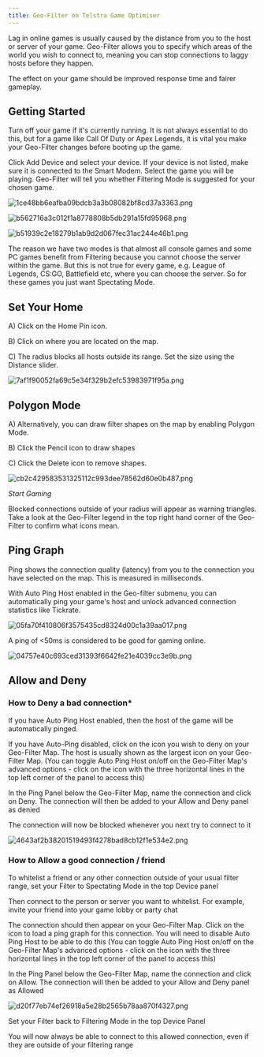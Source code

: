 ```yaml
---
title: Geo-Filter on Telstra Game Optimiser
---
```


Lag in online games is usually caused by the distance from you to the host or server of your game. Geo-Filter allows you to specify which areas of the world you wish to connect to, meaning you can stop connections to laggy hosts before they happen.

The effect on your game should be improved response time and fairer gameplay.

## Getting Started

Turn off your game if it's currently running. It is not always essential to do this, but for a game like Call Of Duty or Apex Legends, it is vital you make your Geo-Filter changes before booting up the game.

Click Add Device and select your device. If your device is not listed, make sure it is connected to the Smart Modem. Select the game you will be playing. Geo-Filter will tell you whether Filtering Mode is suggested for your chosen game.

![1ce48bb6eafba09bdcb3a3b08082bf8cd37a3363.png](geo-filter/1ce48bb6eafba09bdcb3a3b08082bf8cd37a3363.png)

![b562716a3c012f1a8778808b5db291a15fd95968.png](geo-filter/b562716a3c012f1a8778808b5db291a15fd95968.png)

![b51939c2e18279b1ab9d2d067fec31ac244e46b1.png](geo-filter/b51939c2e18279b1ab9d2d067fec31ac244e46b1.png)

The reason we have two modes is that almost all console games and some PC games benefit from Filtering because you cannot choose the server within the game. But this is not true for every game, e.g. League of Legends, CS:GO, Battlefield etc, where you can choose the server. So for these games you just want Spectating Mode.

## Set Your Home

A) Click on the Home Pin icon.

B) Click on where you are located on the map.

C) The radius blocks all hosts outside its range. Set the size using the Distance slider.

![7af1f90052fa69c5e34f329b2efc53983971f95a.png](geo-filter/7af1f90052fa69c5e34f329b2efc53983971f95a.png)

## Polygon Mode

A) Alternatively, you can draw filter shapes on the map by enabling Polygon Mode.

B) Click the Pencil icon to draw shapes

C) Click the Delete icon to remove shapes.

![cb2c429583531325112c993dee78562d60e0b487.png](geo-filter/cb2c429583531325112c993dee78562d60e0b487.png)

<!-- markdownlint-disable-next-line MD036 -->
*Start Gaming*

Blocked connections outside of your radius will appear as warning triangles. Take a look at the Geo-Filter legend in the top right hand corner of the Geo-Filter to confirm what icons mean.

## Ping Graph

Ping shows the connection quality (latency) from you to the connection you have selected on the map. This is measured in milliseconds.

With Auto Ping Host enabled in the Geo-filter submenu, you can automatically ping your game's host and unlock advanced connection statistics like Tickrate.

![05fa70f410806f3575435cd8324d00c1a39aa017.png](geo-filter/05fa70f410806f3575435cd8324d00c1a39aa017.png)

A ping of <50ms is considered to be good for gaming online.

![04757e40c693ced31393f6642fe21e4039cc3e9b.png](geo-filter/04757e40c693ced31393f6642fe21e4039cc3e9b.png)

## Allow and Deny

### How to Deny a bad connection*

If you have Auto Ping Host enabled, then the host of the game will be automatically pinged.

If you have Auto-Ping disabled, click on the icon you wish to deny on your Geo-Filter Map. The host is usually shown as the largest icon on your Geo-Filter Map. (You can toggle Auto Ping Host on/off on the Geo-Filter Map's advanced options - click on the icon with the three horizontal lines in the top left corner of the panel to access this)

In the Ping Panel below the Geo-Filter Map, name the connection and click on Deny. The connection will then be added to your Allow and Deny panel as denied

The connection will now be blocked whenever you next try to connect to it

![4643af2b38201519493f4278bad8cb12f1e534e2.png](geo-filter/4643af2b38201519493f4278bad8cb12f1e534e2.png)

### How to Allow a good connection / friend

To whitelist a friend or any other connection outside of your usual filter range, set your Filter to Spectating Mode in the top Device panel

Then connect to the person or server you want to whitelist. For example, invite your friend into your game lobby or party chat

The connection should then appear on your Geo-Filter Map. Click on the icon to load a ping graph for this connection. You will need to disable Auto Ping Host to be able to do this (You can toggle Auto Ping Host on/off on the Geo-Filter Map's advanced options - click on the icon with the three horizontal lines in the top left corner of the panel to access this)

In the Ping Panel below the Geo-Filter Map, name the connection and click on Allow. The connection will then be added to your Allow and Deny panel as Allowed

![d20f77eb74ef26918a5e28b2565b78aa870f4327.png](geo-filter/d20f77eb74ef26918a5e28b2565b78aa870f4327.png)

Set your Filter back to Filtering Mode in the top Device Panel

You will now always be able to connect to this allowed connection, even if they are outside of your filtering range

